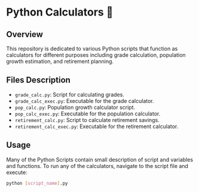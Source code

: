 # Python Calculators :abacus:

## Overview
This repository is dedicated to various Python scripts that function as calculators for different purposes including grade calculation, population growth estimation, and retirement planning.

## Files Description
- `grade_calc.py`: Script for calculating grades.
- `grade_calc_exec.py`: Executable for the grade calculator.
- `pop_calc.py`: Population growth calculator script.
- `pop_calc_exec.py`: Executable for the population calculator.
- `retirement_calc.py`: Script to calculate retirement savings.
- `retirement_calc_exec.py`: Executable for the retirement calculator.

## Usage
Many of the Python Scripts contain small description of script and variables and functions.
To run any of the calculators, navigate to the script file and execute:
```bash
python [script_name].py
